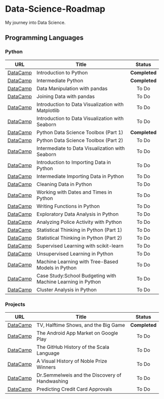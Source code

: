 # Data-Science-Roadmap
My journey into Data Science.

## Programming Languages
### Python
| URL | Title | Status
| :---: | --- | :---: |
| [DataCamp](https://learn.datacamp.com/career-tracks/data-scientist-with-python?version=5) | Introduction to Python | **Completed** |
| [DataCamp](https://learn.datacamp.com/career-tracks/data-scientist-with-python?version=5) | Intermediate Python | **Completed** |
| [DataCamp](https://learn.datacamp.com/career-tracks/data-scientist-with-python?version=5) | Data Manipulation with pandas | To Do |
| [DataCamp](https://learn.datacamp.com/career-tracks/data-scientist-with-python?version=5) | Joining Data with pandas | To Do |
| [DataCamp](https://learn.datacamp.com/career-tracks/data-scientist-with-python?version=5) | Introduction to Data Visualization with Matplotlib | To Do |
| [DataCamp](https://learn.datacamp.com/career-tracks/data-scientist-with-python?version=5) | Introduction to Data Visualization with Seaborn | To Do |
| [DataCamp](https://learn.datacamp.com/career-tracks/data-scientist-with-python?version=5) | Python Data Science Toolbox (Part 1) | **Completed** |
| [DataCamp](https://learn.datacamp.com/career-tracks/data-scientist-with-python?version=5) | Python Data Science Toolbox (Part 2)  | To Do |
| [DataCamp](https://learn.datacamp.com/career-tracks/data-scientist-with-python?version=5) | Intermediate to Data Visualization with Seaborn | To Do |
| [DataCamp](https://learn.datacamp.com/career-tracks/data-scientist-with-python?version=5) | Introduction to Importing Data in Python | To Do |
| [DataCamp](https://learn.datacamp.com/career-tracks/data-scientist-with-python?version=5) | Intermediate Importing Data in Python | To Do |
| [DataCamp](https://learn.datacamp.com/career-tracks/data-scientist-with-python?version=5) | Cleaning Data in Python | To Do |
| [DataCamp](https://learn.datacamp.com/career-tracks/data-scientist-with-python?version=5) | Working with Dates and Times in Python | To Do |
| [DataCamp](https://learn.datacamp.com/career-tracks/data-scientist-with-python?version=5) | Writing Functions in Python | To Do |
| [DataCamp](https://learn.datacamp.com/career-tracks/data-scientist-with-python?version=5) | Exploratory Data Analysis in Python | To Do |
| [DataCamp](https://learn.datacamp.com/career-tracks/data-scientist-with-python?version=5) | Analyzing Police Activity with Python | To Do |
| [DataCamp](https://learn.datacamp.com/career-tracks/data-scientist-with-python?version=5) | Statistical Thinking in Python (Part 1) | To Do |
| [DataCamp](https://learn.datacamp.com/career-tracks/data-scientist-with-python?version=5) | Statistical Thinking in Python (Part 2)| To Do |
| [DataCamp](https://learn.datacamp.com/career-tracks/data-scientist-with-python?version=5) | Supervised Learning with scikit-learn | To Do |
| [DataCamp](https://learn.datacamp.com/career-tracks/data-scientist-with-python?version=5) | Unsupervised Learning in Python | To Do |
| [DataCamp](https://learn.datacamp.com/career-tracks/data-scientist-with-python?version=5) | Machine Learning with Tree-Based Models in Python | To Do |
| [DataCamp](https://learn.datacamp.com/career-tracks/data-scientist-with-python?version=5) | Case Study:School Budgeting with Machine Learning in Python | To Do |
| [DataCamp](https://learn.datacamp.com/career-tracks/data-scientist-with-python?version=5) | Cluster Analysis in Python | To Do |

### Projects
| URL | Title | Status
| :---: | --- | :---: |
| [DataCamp](https://learn.datacamp.com/career-tracks/data-scientist-with-python?version=5) | TV, Halftime Shows, and the Big Game | **Completed** |
| [DataCamp](https://learn.datacamp.com/career-tracks/data-scientist-with-python?version=5) | The Android App Market on Google Play | To Do |
| [DataCamp](https://learn.datacamp.com/career-tracks/data-scientist-with-python?version=5) | The GitHub History of the Scala Language | To Do |
| [DataCamp](https://learn.datacamp.com/career-tracks/data-scientist-with-python?version=5) | A Visual History of Noble Prize Winners | To Do |
| [DataCamp](https://learn.datacamp.com/career-tracks/data-scientist-with-python?version=5) | Dr.Semmelweis and the Discovery of Handwashing | To Do |
| [DataCamp](https://learn.datacamp.com/career-tracks/data-scientist-with-python?version=5) | Predicting Credit Card Approvals | To Do |

